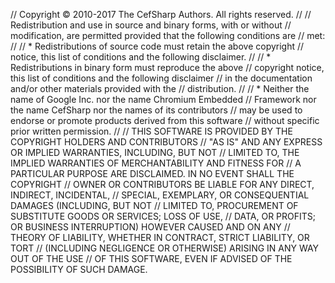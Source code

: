 // Copyright © 2010-2017 The CefSharp Authors. All rights reserved.
//
// Redistribution and use in source and binary forms, with or without
// modification, are permitted provided that the following conditions are
// met:
//
//    * Redistributions of source code must retain the above copyright
//      notice, this list of conditions and the following disclaimer.
//
//    * Redistributions in binary form must reproduce the above
//      copyright notice, this list of conditions and the following disclaimer
//      in the documentation and/or other materials provided with the
//      distribution.
//
//    * Neither the name of Google Inc. nor the name Chromium Embedded
//      Framework nor the name CefSharp nor the names of its contributors
//      may be used to endorse or promote products derived from this software
//      without specific prior written permission.
//
// THIS SOFTWARE IS PROVIDED BY THE COPYRIGHT HOLDERS AND CONTRIBUTORS
// "AS IS" AND ANY EXPRESS OR IMPLIED WARRANTIES, INCLUDING, BUT NOT
// LIMITED TO, THE IMPLIED WARRANTIES OF MERCHANTABILITY AND FITNESS FOR
// A PARTICULAR PURPOSE ARE DISCLAIMED. IN NO EVENT SHALL THE COPYRIGHT
// OWNER OR CONTRIBUTORS BE LIABLE FOR ANY DIRECT, INDIRECT, INCIDENTAL,
// SPECIAL, EXEMPLARY, OR CONSEQUENTIAL DAMAGES (INCLUDING, BUT NOT
// LIMITED TO, PROCUREMENT OF SUBSTITUTE GOODS OR SERVICES; LOSS OF USE,
// DATA, OR PROFITS; OR BUSINESS INTERRUPTION) HOWEVER CAUSED AND ON ANY
// THEORY OF LIABILITY, WHETHER IN CONTRACT, STRICT LIABILITY, OR TORT
// (INCLUDING NEGLIGENCE OR OTHERWISE) ARISING IN ANY WAY OUT OF THE USE
// OF THIS SOFTWARE, EVEN IF ADVISED OF THE POSSIBILITY OF SUCH DAMAGE.
